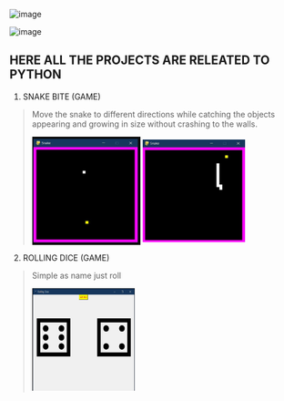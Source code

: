 ![image](https://user-images.githubusercontent.com/75584422/124375230-ce6bcb80-dcbe-11eb-8f2e-718c42344e59.png)

![image](https://user-images.githubusercontent.com/75584422/124365148-c16dbe80-dc63-11eb-851c-2474def01db1.png)


HERE ALL THE PROJECTS ARE RELEATED TO PYTHON 
---------------------------------------------

1. SNAKE BITE (GAME)
  > Move the snake to different directions while catching the objects appearing and growing in size without crashing to the walls.
  > <p align ="centre">
  > <img src="images/SNAKE.jpg" width="190" height="190" align="middle" />
  > <img src="images/SNAKE2.jpg" width="180" height="180" align="middle" />

2. ROLLING DICE (GAME)
  > Simple as name just roll 
  > <p align ="centre">
  > <img src="images/dice.jpg" width="180" height="180"  />
 
 
